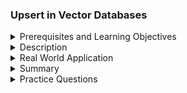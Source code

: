 ### Upsert in Vector Databases
<details><summary>Prerequisites and Learning Objectives</summary>

#### Prerequisites and Learning Objectives:

**Prerequisites:**
- Understanding of vector databases and CRUD operations.
- Familiarity with the concept of upsert in the context of databases.

**Learning Objectives:**
- Understand the purpose and benefits of upsert operations in vector databases.
- Learn about common techniques for implementing upsert in vector databases.
- Explore use cases for applying upsert operations to vector data.

</details>
<details><summary>Description</summary>

#### Description:

**1. Purpose of Upsert in Vector Databases:**
   - Upsert operations streamline the process of updating existing vector records or inserting new ones based on specific conditions.
   - This helps ensure data consistency and simplifies the handling of data changes.

**2. Common Techniques for Upsert:**
   - **Insert or Update Statements:** Execute an "INSERT" statement, and if a conflict (e.g., duplicate key) arises, handle it by updating the existing record.
   - **Upsert API Calls:** Some vector databases provide specific API methods for upsert operations, simplifying the process.

**3. Handling Conflicts:**
   - Define rules for handling conflicts, such as specifying which fields to update in case of a conflict.
   - Set up unique constraints or use conditional clauses to determine when to perform an update.

**4. Use Cases for Upsert in Vector Databases:**
   - **User Profiles:** Update user profile information if it exists; otherwise, create a new user profile.
   - **Real-Time Analytics:** Update or insert data points in a real-time analytics scenario.

</details>
<details><summary>Real World Application</summary>

#### Real World Application:

**E-commerce Platform with Product Catalog:**
   - **Scenario:** Managing a product catalog with periodic updates.
   - **Upsert Operation:**
     - Periodically update product information based on supplier updates.
     - Insert new products into the catalog if they don't already exist.

</details>
<details><summary>Summary</summary>

#### Summary:

Upsert operations in vector databases offer a convenient way to handle data updates and insertions in a single operation. By combining the update and insert processes, upserts enhance the efficiency and consistency of managing vector data.

</details>
<details><summary>Practice Questions</summary>

#### Practice Questions:

1. What is the purpose of upsert operations in vector databases?
2. Describe common techniques for implementing upsert in vector databases.
3. How are conflicts typically handled during an upsert operation?
4. Provide real-world scenarios where upsert operations in vector databases would be beneficial.
5. Why might an e-commerce platform use upsert operations in managing its product catalog?

</details>